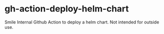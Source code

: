 # gh-action-deploy-helm-chart
Smile Internal Github Action to deploy a helm chart. Not intended for outside use.
